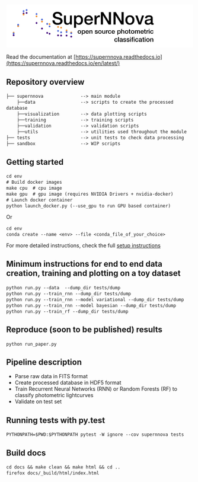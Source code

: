 
![Logo](docs/SuperNNova.png)

Read the documentation at [https://supernnova.readthedocs.io](https://supernnova.readthedocs.io/en/latest/)

## Repository overview

    ├── supernnova              --> main module
        ├──data                 --> scripts to create the processed database
        ├──visualization        --> data plotting scripts
        ├──training             --> training scripts
        ├──validation           --> validation scripts
        ├──utils                --> utilities used throughout the module
    ├── tests                   --> unit tests to check data processing
    ├── sandbox                 --> WIP scripts

## Getting started

    cd env
    # Build docker images
    make cpu  # cpu image
    make gpu  # gpu image (requires NVIDIA Drivers + nvidia-docker)
    # Launch docker container
    python launch_docker.py (--use_gpu to run GPU based container)

Or

    cd env
    conda create --name <env> --file <conda_file_of_your_choice>

For more detailed instructions, check the full [setup instructions](https://supernnova.readthedocs.io/en/latest/installation/python.html)


## Minimum instructions for end to end data creation, training and plotting on a toy dataset

    python run.py --data  --dump_dir tests/dump
    python run.py --train_rnn --dump_dir tests/dump
    python run.py --train_rnn --model variational --dump_dir tests/dump
    python run.py --train_rnn --model bayesian --dump_dir tests/dump
    python run.py --train_rf --dump_dir tests/dump

## Reproduce (soon to be published) results

    python run_paper.py

## Pipeline description

- Parse raw data in FITS format
- Create processed database in HDF5 format
- Train Recurrent Neural Networks (RNN) or Random Forests (RF) to classify photometric lightcurves
- Validate on test set


## Running tests with py.test

    PYTHONPATH=$PWD:$PYTHONPATH pytest -W ignore --cov supernnova tests


## Build docs

    cd docs && make clean && make html && cd ..
    firefox docs/_build/html/index.html